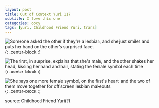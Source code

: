 ```yaml
---
layout: post
title: Out of Context Yuri 117
subtitle: I love this one
categories: oocy
tags: [yuri, Childhood Friend Yuri, trans]
---
```



![Someone asked the other if they're a lesbian, and she just smiles and puts her hand on the other's surprised face.](https://imgur.com/Xd9VWbe.png){: .center-block :}

![The first, in surprise, explains that she's male, and the other shakes her head, kissing her hand and hair, stating the female symbol each time](https://imgur.com/OK2zXjN.png){: .center-block :}

![She says one more female symbol, on the first's heart, and the two of them move together for off screen lesbian makeouts](https://imgur.com/cuEjL5t.png){: .center-block :}

source: Childhood Friend Yuri(?)